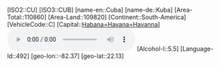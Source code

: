 ﻿---
location: [22.13,-82.37]
type: Country
tags:
- geo/Country

SpocWebEntityId: 26873
isDeleted: false
confidential: public

---
[ISO2::CU]
[ISO3::CUB]
[name-en::Cuba]
[name-de::Kuba]
[Area-Total::110860]
[Area-Land::109820]
[Continent::South-America]
[VehicleCode::C]
[Capital::[Habana=Havana=Havanna](geo/Continent/South-America/Cuba/Habana=Havana=Havanna.md)]
![Anthem-Cuba](xLarge/National-Anthem/Anthem-Cuba.mp3)
[Alcohol-l::5.5]
[Language-Id::492]
[geo-lon::-82.37]
[geo-lat::22.13]

